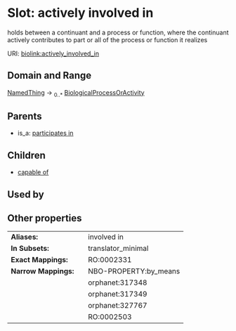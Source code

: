 
# Slot: actively involved in


holds between a continuant and a process or function, where the continuant actively contributes to part or all of the process or function it realizes

URI: [biolink:actively_involved_in](https://w3id.org/biolink/vocab/actively_involved_in)


## Domain and Range

[NamedThing](NamedThing.md) &#8594;  <sub>0..\*</sub> [BiologicalProcessOrActivity](BiologicalProcessOrActivity.md)

## Parents

 *  is_a: [participates in](participates_in.md)

## Children

 *  [capable of](capable_of.md)

## Used by


## Other properties

|  |  |  |
| --- | --- | --- |
| **Aliases:** | | involved in |
| **In Subsets:** | | translator_minimal |
| **Exact Mappings:** | | RO:0002331 |
| **Narrow Mappings:** | | NBO-PROPERTY:by_means |
|  | | orphanet:317348 |
|  | | orphanet:317349 |
|  | | orphanet:327767 |
|  | | RO:0002503 |

